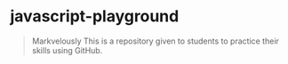 # javascript-playground
>Markvelously
This is a repository given to students to practice their skills using GitHub.
